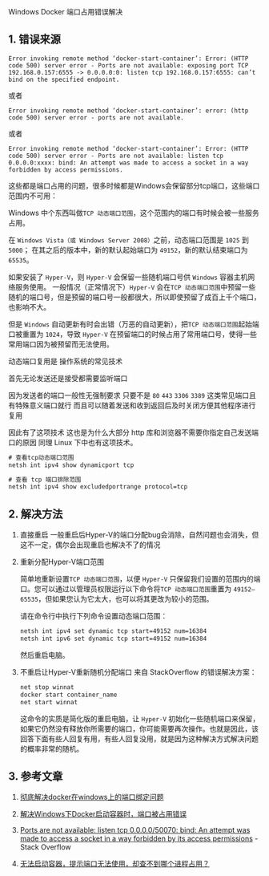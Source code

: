 Windows Docker 端口占用错误解决

## 1. 错误来源

```
Error invoking remote method ‘docker-start-container’: Error: (HTTP code 500) server error - Ports are not available: exposing port TCP 192.168.0.157:6555 -> 0.0.0.0:0: listen tcp 192.168.0.157:6555: can’t bind on the specified endpoint.
```

或者

```
Error invoking remote method ‘docker-start-container’: error: (http code 500) server error - ports are not available.
```

或者

```
Error invoking remote method ‘docker-start-container’: Error: (HTTP code 500) server error - Ports are not available: listen tcp 0.0.0.0:xxxx: bind: An attempt was made to access a socket in a way forbidden by access permissions.
```

这些都是端口占用的问题，很多时候都是Windows会保留部分tcp端口，这些端口范围内不可用：

Windows 中个东西叫做`TCP 动态端口范围`，这个范围内的端口有时候会被一些服务占用。

在 `Windows Vista（或 Windows Server 2008）`之前，动态端口范围是 `1025` 到 `5000`；
在其之后的版本中，新的默认起始端口为 `49152`，新的默认结束端口为 `65535`。

如果安装了 `Hyper-V`，则 `Hyper-V` 会保留一些随机端口号供 `Windows` 容器主机网络服务使用。
一般情况（正常情况下）`Hyper-V` 会在`TCP 动态端口范围`中预留一些随机的端口号，但是预留的端口号一般都很大，所以即使预留了成百上千个端口，也影响不大。

但是 `Windows` 自动更新有时会出错（万恶的自动更新），把`TCP 动态端口范围`起始端口被重置为 `1024`，导致 `Hyper-V` 在预留端口的时候占用了常用端口号，使得一些常用端口因为被预留而无法使用。

动态端口复用是 操作系统的常见技术

首先无论发送还是接受都需要监听端口

因为发送者的端口一般性无强制要求 只要不是 `80` `443` `3306` `3389` 这类常见端口且有特殊意义端口就行 而且可以随着发送和收到返回后及时关闭方便其他程序进行复用

因此有了这项技术 这也是为什么大部分 http 库和浏览器不需要你指定自己发送端口的原因
同理 Linux 下中也有这项技术。

```bat
# 查看tcp动态端口范围
netsh int ipv4 show dynamicport tcp

# 查看 tcp 端口排除范围
netsh int ipv4 show excludedportrange protocol=tcp
```

## 2. 解决方法
1. 直接重启
    一般重启后Hyper-V的端口分配bug会消除，自然问题也会消失，但这不一定，偶尔会出现重启也解决不了的情况

2. 重新分配Hyper-V端口范围

    简单地重新设置`TCP 动态端口范围`，以便 `Hyper-V` 只保留我们设置的范围内的端口。您可以通过以管理员权限运行以下命令将`TCP 动态端口范围`重置为 `49152–65535`，但如果您认为它太大，也可以将其更改为较小的范围。

    请在命令行中执行下列命令设置动态端口范围：

    ```bat
    netsh int ipv4 set dynamic tcp start=49152 num=16384
    netsh int ipv6 set dynamic tcp start=49152 num=16384
    ```

    然后重启电脑。

3. 不重启让Hyper-V重新随机分配端口
    来自 StackOverflow 的错误解决方案：

    ```bat
    net stop winnat
    docker start container_name
    net start winnat
    ```

    这命令的实质是简化版的重启电脑，让 `Hyper-V` 初始化一些随机端口来保留，如果它仍然没有释放你所需要的端口，你可能需要再次操作。也就是因此，该回答下面有些人回复有用，有些人回复没用，就是因为这种解决方式解决问题的概率非常的随机。

## 3. 参考文章
1. [彻底解决docker在windows上的端口绑定问题](https://cloud.tencent.com/developer/article/2168217)

2. [解决Windows下Docker启动容器时，端口被占用错误](https://www.cnblogs.com/uncmd/p/16056993.html)

3. [Ports are not available: listen tcp 0.0.0.0/50070: bind: An attempt was made to access a socket in a way forbidden by its access permissions](https://stackoverflow.com/questions/65272764/ports-are-not-available-listen-tcp-0-0-0-0-50070-bind-an-attempt-was-made-to) - Stack Overflow

4. [无法启动容器，提示端口无法使用，却查不到哪个进程占用？](https://blog.csdn.net/qq_35996394/article/details/127664847)